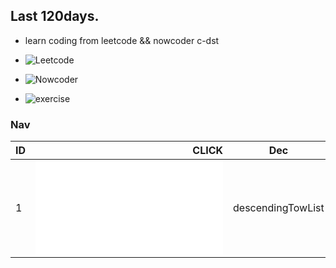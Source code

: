 ## Last 120days.
* learn coding from leetcode && nowcoder c-dst

* ![Leetcode](leetcode/)

* ![Nowcoder](nowcoder/)

* ![exercise](master-ds/exercise/)

### Nav
| ID   |      CLICK  |                  Dec                  |
| :----| -----------:|:-------------------------------------:|
| 1    | ![Solution](master-ds/exercise/list/1/descendingTowList.md)|descendingTowList|

